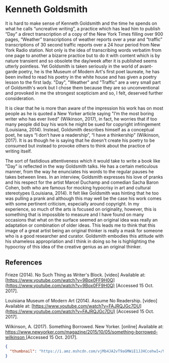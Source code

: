 # Kenneth Goldsmith
It is hard to make sense of Kenneth Goldsmith and the time he spends on what he calls “uncreative writing”, a practice which has lead him to publish “Day” a direct transcription of a copy of the New York Times filling over 900 pages, “Weather” transcriptions of weather reports over a year and “traffic” transcriptions of 30 second traffic reports over a 24 hour period from New York Radio station. Not only is the idea of transcribing words verbatim from one page to another a bizarre practice but to do it with content which is by nature transient and so obsolete the day/week after it is published seems utterly pointless. Yet Goldsmith is taken seriously in the world of avant-garde poetry, he is the Museum of Modern Art's first poet laureate, he has been invited to read his poetry in the white house and has given a poetry lesson to the first lady. "Day", "Weather" and "Traffic" are a very small part of Goldsmith's work but I chose them because they are so unconventional and provoked in me the strongest scepticism and so, I felt, deserved further consideration.

It is clear that he is more than aware of the impression his work has on most people as he is quoted a New Yorker article saying "I’m the most boring writer who has ever lived" (Wilkinson, 2017), in fact, he worries that if too many people did buy his work he might be sued for copyright infringement (Louisiana, 2014). Instead, Goldsmith describes himself as a conceptual poet, he says “I don’t have a readership”, “I have a thinkership”  (Wilkinson, 2017). It is as though he is saying that he doesn't create his poetry to be consumed but instead to provoke others to think about the practice of writing itself.

The sort of fastidious attentiveness which it would take to write a book like "Day" is reflected in the way Goldsmith talks. He has a certain meticulous manner, from the way he enunciates his words to the regular pauses he takes between lines. In an interview, Goldsmith expresses his love of pranks and his respect for the artist Marcel Duchamp and comedian Sacha Baron Cohen, both who are famous for mocking hypocrisy in art and cultural stereotypes (Louisiana, 2014). It felt like Goldsmith was hinting that he too was pulling a prank and although this may well be the case his work comes with some pertinent criticism, especially around copyright. In my experience, so much of the arts is focused on originality, however, this is something that is impossible to measure and I have found on many occasions that what on the surface seemed an original idea was really an adaptation or combination of older ideas. This leads me to think that this image of a great artist being an original thinker is really a mask for someone who is a good researcher and curator. Goldsmith embodies this attitude with his shameless appropriation and I think in doing so he is highlighting the hypocrisy of this idea of the creative genius as an original thinker. 

## References

Frieze (2014). No Such Thing as Writer's Block. [video] Available at: [https://www.youtube.com/watch?v=9Box0FF9H0Q](https://www.youtube.com/watch?v=9Box0FF9H0Q) [Accessed 15 Oct. 2017].

Louisiana Museum of Modern Art (2014). Assume No Readership. [video] Available at: [https://www.youtube.com/watch?v=FAJRQJGc7DU](https://www.youtube.com/watch?v=FAJRQJGc7DU) [Accessed 15 Oct. 2017].

Wilkinson, A. (2017). Something Borrowed. New Yorker. [online] Available at: [https://www.newyorker.com/magazine/2015/10/05/something-borrowed-wilkinson ](https://www.newyorker.com/magazine/2015/10/05/something-borrowed-wilkinson)[Accessed 15 Oct. 2017].



```json
{
  "thumbnail": "https://i.amz.mshcdn.com/vjMb4JA2vT9aGMWiE1JJHCcehwI=/950x534/filters:quality(90)/https%3A%2F%2Fblueprint-api-production.s3.amazonaws.com%2Fuploads%2Fcard%2Fimage%2F188327%2FGettyImages-174509399.jpg"
}
```


